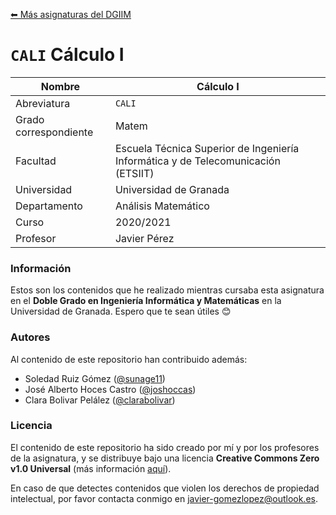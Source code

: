 [⬅ Más asignaturas del DGIIM](https://github.com/Javi5454-DGIIM)

# `CALI` Cálculo I

| Nombre                | Cálculo I                                                    |
| --------------------- | ------------------------------------------------------------ |
| Abreviatura           | `CALI`                                                       |
| Grado correspondiente | Matem                                      |
| Facultad              | Escuela Técnica Superior de Ingeniería Informática y de Telecomunicación (ETSIIT)  |
| Universidad           | Universidad de Granada                                       |
| Departamento          | Análisis Matemático       |
| Curso                 | 2020/2021                                                    |
| Profesor              | Javier Pérez  |

### Información

Estos son los contenidos que he realizado mientras cursaba esta asignatura en el **Doble Grado en Ingeniería Informática y Matemáticas** en la Universidad de Granada. Espero que te sean útiles 😊

### Autores

Al contenido de este repositorio han contribuido además:

* Soledad Ruiz Gómez ([@sunage11](https://github.com/sunage11))
* José Alberto Hoces Castro ([@joshoccas](https://github.com/Joshoccas))
* Clara Bolivar Pelález ([@clarabolivar](https://github.com/clarabolivar))

### Licencia

El contenido de este repositorio ha sido creado por mí y por los profesores de la asignatura, y se distribuye bajo una licencia **Creative Commons Zero v1.0 Universal** (más información [aquí](./LICENSE)).

En caso de que detectes contenidos que violen los derechos de propiedad intelectual, por favor contacta conmigo en [javier-gomezlopez@outlook.es](mailto:javier-gomezlopez@outlook.es).
